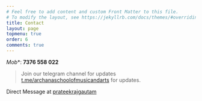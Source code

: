 ```yaml
---
# Feel free to add content and custom Front Matter to this file.
# To modify the layout, see https://jekyllrb.com/docs/themes/#overriding-theme-defaults
title: Contact
layout: page
topmenu: true
order: 6
comments: true
---
```

*Mob**: **7376 558 022**  
> Join our telegram channel for updates [t.me/archanaschoolofmusicandarts](https://t.me/archanaschoolofmusicandarts) for updates.


Direct Message at [prateekrajgautam](https://t.me/prateekrajgautam)  